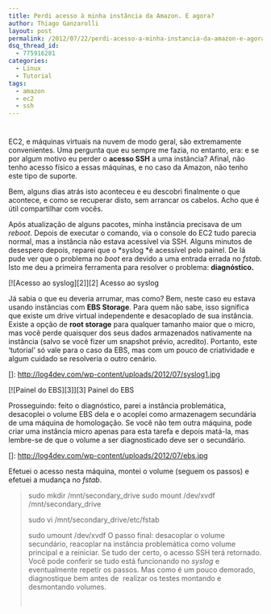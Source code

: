 ```yaml
---
title: Perdi acesso à minha instância da Amazon. E agora?
author: Thiago Ganzarolli
layout: post
permalink: /2012/07/22/perdi-acesso-a-minha-instancia-da-amazon-e-agora/
dsq_thread_id:
  - 775916281
categories:
  - Linux
  - Tutorial
tags:
  - amazon
  - ec2
  - ssh
---
```

# 

EC2, e máquinas virtuais na nuvem de modo geral, são extremamente convenientes. Uma pergunta que eu sempre me fazia, no entanto, era: e se por algum motivo eu perder o **acesso SSH** a uma instância? Afinal, não tenho acesso físico a essas máquinas, e no caso da Amazon, não tenho este tipo de suporte.

Bem, alguns dias atrás isto aconteceu e eu descobri finalmente o que acontece, e como se recuperar disto, sem arrancar os cabelos. Acho que é útil compartilhar com vocês.

Após atualização de alguns pacotes, minha instância precisava de um *reboot*. Depois de executar o comando, via o console do EC2 tudo parecia normal, mas a instância não estava acessível via SSH. Alguns minutos de desespero depois, reparei que o *syslog *é acessível pelo painel. De lá pude ver que o problema no *boot* era devido a uma entrada errada no *fstab.* Isto me deu a primeira ferramenta para resolver o problema: **diagnóstico.**

[![Acesso ao syslog][2]][2]
Acesso ao syslog

Já sabia o que eu deveria arrumar, mas como? Bem, neste caso eu estava usando instâncias com **EBS Storage**. Para quem não sabe, isso significa que existe um drive virtual independente e desacoplado de sua instância. Existe a opção de **root storage** para qualquer tamanho maior que o micro, mas você perde quaisquer dos seus dados armazenados nativamente na instância (salvo se você fizer um snapshot prévio, acredito). Portanto, este ‘tutorial’ só vale para o caso da EBS, mas com um pouco de criatividade e algum cuidado se resolveria o outro cenário.

 []: http://log4dev.com/wp-content/uploads/2012/07/syslog1.jpg

[![Painel do EBS][3]][3]
Painel do EBS

Prosseguindo: feito o diagnóstico, parei a instância problemática, desacoplei o volume EBS dela e o acoplei como armazenagem secundária de uma máquina de homologação. Se você não tem outra máquina, pode criar uma instância micro apenas para esta tarefa e depois matá-la, mas lembre-se de que o volume a ser diagnosticado deve ser o secundário.

 []: http://log4dev.com/wp-content/uploads/2012/07/ebs.jpg

Efetuei o acesso nesta máquina, montei o volume (seguem os passos) e efetuei a mudança no *fstab*. 
> sudo mkdir /mnt/secondary_drive 
> sudo mount /dev/xvdf /mnt/secondary_drive
> 
> sudo vi /mnt/secondary_drive/etc/fstab
> 
> sudo umount /dev/xvdf O passo final: desacoplar o volume secundário, reacoplar na instância problemática como volume principal e a reiniciar. Se tudo der certo, o acesso SSH terá retornado. Você pode conferir se tudo está funcionando no *syslog* e eventualmente repetir os passos. Mas como é um pouco demorado, diagnostique bem antes de  realizar os testes montando e desmontando volumes.
> 
>  